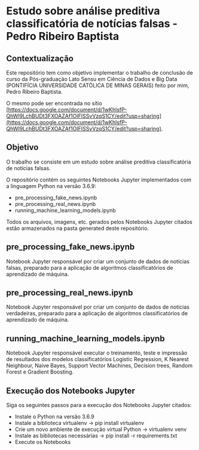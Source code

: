 # Estudo sobre análise preditiva classificatória de notícias falsas - Pedro Ribeiro Baptista
 
## Contextualização
Este repositório tem como objetivo implementar o trabalho de conclusão de curso da Pós-graduação Lato Sensu em Ciência de Dados e Big Data (PONTIFÍCIA UNIVERSIDADE CATÓLICA DE MINAS GERAIS) feito por mim, Pedro Ribeiro Baptista.
 
O mesmo pode ser encontrada no sítio [https://docs.google.com/document/d/1wKhlsfP-QhWl9LchBUDt3FXOAZAf1OIFISSvVzqS1CY/edit?usp=sharing](https://docs.google.com/document/d/1wKhlsfP-QhWl9LchBUDt3FXOAZAf1OIFISSvVzqS1CY/edit?usp=sharing).
 
## Objetivo
O trabalho se consiste em um estudo sobre análise preditiva classificatória de notícias falsas.
 
O repositório contém os seguintes Notebooks Jupyter implementados com a linguagem Python na versão 3.6.9:
* pre_processing_fake_news.ipynb
* pre_processing_real_news.ipynb
* running_machine_learning_models.ipynb
 
Todos os arquivos, imagens, etc. gerados pelos Notebooks Jupyter citados estão armazenados na pasta generated deste repositório.
 
## pre_processing_fake_news.ipynb
Notebook Jupyter responsável por criar um conjunto de dados de notícias falsas, preparado para a aplicação de algoritmos classificatórios de aprendizado de máquina.
 
## pre_processing_real_news.ipynb
Notebook Jupyter responsável por criar um conjunto de dados de notícias verdadeiras, preparado para a aplicação de algoritmos classificatórios de aprendizado de máquina.
 
## running_machine_learning_models.ipynb
Notebook Jupyter responsável executar o treinamento, teste e impressão de resultados dos modelos classificatórios Logistic Regression, K Nearest Neighbour, Naive Bayes, Support Vector Machines, Decision trees, Random Forest e Gradient Boosting.
 
## Execução dos Notebooks Jupyter
Siga os seguintes passos para a execução dos Notebooks Jupyter citados:
* Instale o Python na versão 3.6.9
* Instale a biblioteca virtualenv -> pip install virtualenv
* Crie um novo ambiente de execução virtual Python -> virtualenv venv
* Instale as bibliotecas necessárias -> pip install -r requirements.txt
* Execute os Notebooks

